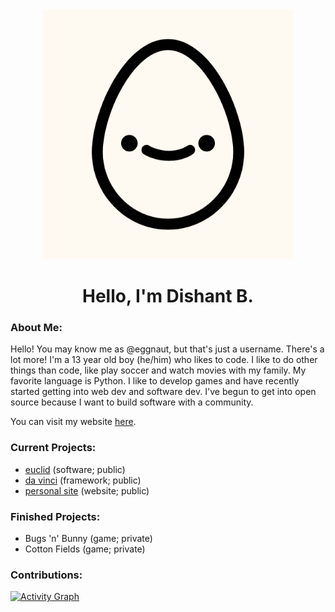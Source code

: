 <div align = 'center'>
<img width = '400' height = '400' src = 'https://github.com/eggnaut/eggnaut/blob/main/docs/logo.png'> </img>
<h1> Hello, I'm Dishant B. </h1>
</div>

### About Me:
Hello! You may know me as @eggnaut, but that's just a username. There's a lot more! I'm a 13 year old boy (he/him) who likes to code. I like to do other things than code, like play soccer and watch movies with my family. My favorite language is Python. I like to develop games and have recently started getting into web dev and software dev. I've begun to get into open source because I want to build software with a community.

You can visit my website [here](https://eggnaut.github.io).

### Current Projects:
- [euclid](https://github.com/eggnaut/euclid) (software; public)
- [da vinci](https://github.com/eggnaut/da-vinci) (framework; public)
- [personal site](https://github.com/eggnaut/eggnaut.github.io) (website; public)

### Finished Projects:
- Bugs 'n' Bunny (game; private)
- Cotton Fields (game; private)

### Contributions:
[![Activity Graph](https://github-readme-activity-graph.cyclic.app/graph?username=eggnaut&hide_title=true&theme=github-compact&hide_border=true)](https://github.com/eggnaut)
